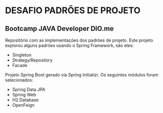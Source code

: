 # DESAFIO PADRÕES DE PROJETO

## Bootcamp JAVA Developer DIO.me

Repositório com as implementações dos padrões de projeto. 
Este projeto explorou alguns padrões usando o Spring Framework, são eles:
- Singleton
- Strategy/Repository
- Facade

Projeto Spring Boot gerado via Spring Initializr.
Os seguintes módulos foram selecionados:
- Spring Data JPA
- Spring Web
- H2 Database
- OpenFeign
